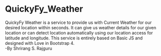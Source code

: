 # QuickyFy_Weather
QuickyFy Weather is a service to provide us with Current Weather for our desired location within seconds.
It can give us weather details for our given location or can detect location automatically using our location access for latitude and longitude.
This service is entirely based on Basic JS and designed with Love in Bootstrap 4. <br />
-By Shrirang S. Rajguru
